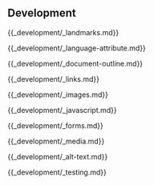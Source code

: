 ## Development  

{{_development/_landmarks.md}}

{{_development/_language-attribute.md}}

{{_development/_document-outline.md}}

{{_development/_links.md}}

{{_development/_images.md}}

{{_development/_javascript.md}}

{{_development/_forms.md}}

{{_development/_media.md}}

{{_development/_alt-text.md}}

{{_development/_testing.md}}
